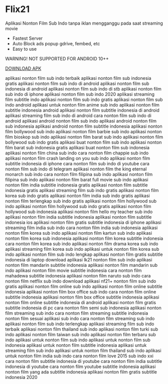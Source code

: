# Flix21
Aplikasi Nonton Film Sub Indo tanpa iklan mengganggu pada saat streaming movie

- Fastest Server
- Auto Block ads popup gdrive, fembed, etc
- Easy to use

WARNING! NOT SUPPORTED FOR ANDROID 10++

[DOWNLOAD APK](https://drive.google.com/uc?export=download&id=18VX0Etl00H8eek4wJkXUOD8pA3n2njrs)

aplikasi nonton film sub indo terbaik
aplikasi nonton film sub indonesia gratis
aplikasi nonton film sub indo di android
aplikasi nonton film sub indonesia di android
aplikasi nonton film sub indo di stb
aplikasi nonton film sub indo di iphone
aplikasi nonton film sub indo 2020
aplikasi streaming film subtitle indo
aplikasi nonton film sub indo gratis
aplikasi nonton film sub indo android
aplikasi untuk nonton film anime sub indo
aplikasi nonton film subtitle indonesia android
aplikasi nonton film subtitle indonesia di android
aplikasi streaming film sub indo di android
cara nonton film sub indo di android
aplikasi android nonton film sub indo
aplikasi android nonton film sub indonesia
aplikasi android nonton film subtitle indonesia
aplikasi nonton film bollywood sub indo
aplikasi nonton film barbie sub indo
aplikasi nonton film bioskop sub indo
aplikasi nonton film barat sub indo
aplikasi nonton film bollywood sub indo gratis
aplikasi buat nonton film sub indo
aplikasi nonton film barat sub indonesia gratis
aplikasi buat nonton film sub indonesia
aplikasi nonton film china sub indo
cara nonton film chappie sub indo
aplikasi nonton film crash landing on you sub indo
aplikasi nonton film subtitle indonesia di iphone
cara nonton film sub indo di youtube
cara nonton film sub indo di telegram
aplikasi nonton film the king eternal monarch sub indo
cara nonton film filipina sub indo
aplikasi nonton film filipina sub indo
aplikasi nonton film barat full movie sub indo
aplikasi nonton film india subtitle indonesia gratis
aplikasi nonton film subtitle indonesia gratis
aplikasi streaming film sub indo gratis
aplikasi nonton film korea sub indo gratis
aplikasi nonton film india sub indo gratis
aplikasi nonton film terlengkap sub indo gratis
aplikasi nonton film hollywood sub indo
aplikasi nonton film hollywood sub indo gratis
aplikasi nonton film hollywood sub indonesia
aplikasi nonton film hello my teacher sub indo
aplikasi nonton film india subtitle indonesia
aplikasi nonton film subtitle indonesia ios
aplikasi nonton film gratis subtitle indonesia di iphone
aplikasi streaming film india sub indo
cara nonton film india sub indonesia
aplikasi nonton film korea sub indo
aplikasi nonton film kartun sub indo
aplikasi nonton film korea sub indonesia
aplikasi nonton film korea subtitle indonesia
cara nonton film korea sub indo
aplikasi nonton film drama korea sub indo
aplikasi streaming film korea sub indo
aplikasi untuk nonton film korea sub indo
aplikasi nonton film sub indo lengkap
aplikasi nonton film gratis subtitle indonesia di laptop
download aplikasi lk21 nonton film sub indo
aplikasi nonton film mandarin subtitle indonesia
aplikasi nonton film mandarin sub indo
aplikasi nonton film movie subtitle indonesia
cara nonton film mahadewa subtitle indonesia
aplikasi nonton film naruto sub indo
cara nonton film netflix sub indo
download aplikasi nf21+ nonton film sub indo gratis
aplikasi nonton film online sub indo
aplikasi nonton film online subtitle indonesia
aplikasi nonton film box office sub indo
cara nonton film online subtitle indonesia
aplikasi nonton film box office subtitle indonesia
aplikasi nonton film online subtitle indonesia di android
aplikasi nonton film gratis subtitle indonesia di pc
cara nonton film semi sub indonesia
aplikasi nonton film streaming sub indo
cara nonton film streaming subtitle indonesia
nonton film sesuai aplikasi sub indo
cara nonton film streaming sub indo
aplikasi nonton film sub indo terlengkap
aplikasi streaming film sub indo terbaik
aplikasi nonton film thailand sub indo
aplikasi nonton film turki sub indo
aplikasi nonton film taiwan sub indo
aplikasi nonton film terbaru sub indo
aplikasi untuk nonton film sub indo
aplikasi untuk nonton film sub indonesia
aplikasi untuk nonton film subtitle indonesia
aplikasi untuk streaming film sub indo
aplikasi untuk nonton film thailand sub indo
aplikasi untuk nonton film india sub indo
cara nonton film love 2015 sub indo xxi
cara nonton film subtitle indonesia di youtube
cara nonton film india subtitle indonesia di youtube
cara nonton film youtube subtitle indonesia
aplikasi nonton film yang ada subtitle indonesia
aplikasi nonton film gratis subtitle indonesia 2020
